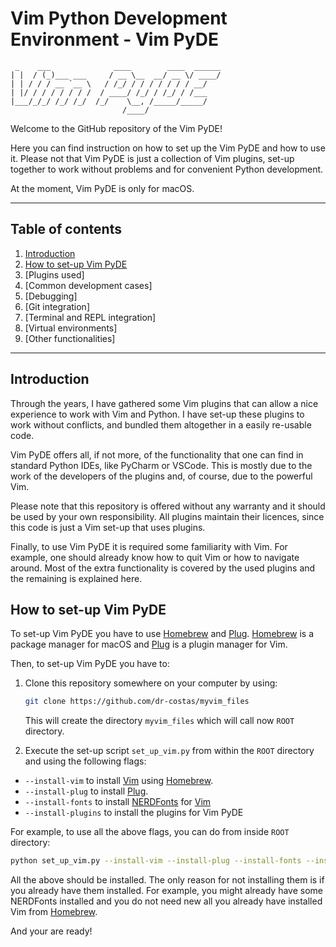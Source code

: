 # Vim Python Development Environment - Vim PyDE

     _    ___              ____        ____  ______
    | |  / (_)___ ___     / __ \__  __/ __ \/ ____/
    | | / / / __ `__ \   / /_/ / / / / / / / __/
    | |/ / / / / / / /  / ____/ /_/ / /_/ / /___
    |___/_/_/ /_/ /_/  /_/    \__, /_____/_____/
                             /____/


Welcome to the GitHub repository of the Vim PyDE!

Here you can find instruction on how to set up the Vim PyDE
and how to use it. Please not that Vim PyDE is just a collection
of Vim plugins, set-up together to work without problems and for
convenient Python development.

At the moment, Vim PyDE is only for macOS.

----

## Table of contents

1. [Introduction](#introduction)
2. [How to set-up Vim PyDE](#how-to-set-up-vim-pyde)
3. [Plugins used]
4. [Common development cases]
5. [Debugging]
6. [Git integration]
7. [Terminal and REPL integration]
8. [Virtual environments]
9. [Other functionalities]

----

## Introduction

Through the years, I have gathered some Vim plugins that can
allow a nice experience to work with Vim and Python. I have set-up
these plugins to work without conflicts, and bundled them altogether
in a easily re-usable code. 

Vim PyDE offers all, if not more, of the functionality that one can
find in standard Python IDEs, like PyCharm or VSCode. This is mostly
due to the work of the developers of the plugins and, of course, due
to the powerful Vim.

Please note that this repository is offered without any warranty and
it should be used by your own responsibility. All plugins maintain their
licences, since this code is just a Vim set-up that uses plugins.

Finally, to use Vim PyDE it is required some familiarity with Vim.
For example, one should already know how to quit Vim or how to navigate
around. Most of the extra functionality is covered by the used plugins
and the remaining is explained here.

## How to set-up Vim PyDE

To set-up Vim PyDE you have to use [Homebrew](https://brew.sh) and
[Plug](https://github.com/junegunn/vim-plug).  [Homebrew](https://brew.sh)
is a package manager for macOS and [Plug](https://github.com/junegunn/vim-plug)
is a plugin manager for Vim.

Then, to set-up Vim PyDE you have to:

1. Clone this repository somewhere on your computer by using:

   ```bash
   git clone https://github.com/dr-costas/myvim_files
   ```

   This will create the directory `myvim_files` which will call now `ROOT` directory.

2. Execute the set-up script `set_up_vim.py` from within the `ROOT` directory and
  using the following flags:

  * `--install-vim` to install [Vim](https://github.com/vim/vim) using [Homebrew](https://brew.sh).
  * `--install-plug` to install [Plug](https://github.com/junegunn/vim-plug).
  * `--install-fonts` to install [NERDFonts](https://github.com/ryanoasis/nerd-fonts) for [Vim](https://github.com/vim/vim)
  * `--install-plugins` to install the plugins for Vim PyDE

  For example, to use all the above flags, you can do from inside `ROOT` directory:

  ```bash
  python set_up_vim.py --install-vim --install-plug --install-fonts --install-plugins
  ```

  All the above should be installed. The only reason for not installing them is
  if you already have them installed. For example, you might already have some NERDFonts
  installed and you do not need new all you already have installed Vim from [Homebrew](https://brew.sh).

And your are ready!
